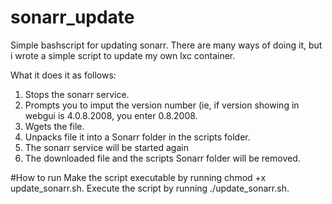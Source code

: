 # sonarr_update
Simple bashscript for updating sonarr.
There are many ways of doing it, but i wrote a simple script to update my own lxc container.

What it does it as follows:
1) Stops the sonarr service.
2) Prompts you to imput the version number (ie, if version showing in webgui is 4.0.8.2008, you enter 0.8.2008.
3) Wgets the file.
4) Unpacks file it into a Sonarr folder in the scripts folder.
5) The sonarr service will be started again
6) The downloaded file and the scripts Sonarr folder will be removed.

#How to run
Make the script executable by running chmod +x update_sonarr.sh.
Execute the script by running ./update_sonarr.sh.
